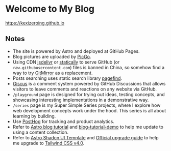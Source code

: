 # Welcome to My Blog
https://kexizeroing.github.io

## Notes
- The site is powered by Astro and deployed at GitHub Pages.
- Blog pictures are uploaded by [PicGo](https://github.com/Molunerfinn/PicGo).
- Using CDN [jsdelivr](https://www.jsdelivr.com) or [statically](https://statically.io) to serve GitHub (or `raw.githubusercontent.com`) files is banned in China, so somehow find a way to try [GitMirror](https://gitmirror.com) as a replacement.
- Posts searching uses static search library [pagefind](https://pagefind.app).
- [Giscus](https://giscus.app) is a comment system powered by GitHub Discussions that allows visitors to leave comments and reactions on any website via GitHub.
- `/playground` page is designed for trying out ideas, testing concepts, and showcasing interesting implementations in a demonstrative way.
- `/series` page is my Super Simple Series projects, where I explore how web development concepts work under the hood. This series is all about learning by building.
- Use [PostHog](https://posthog.com) for tracking and product analytics.
- Refer to [Astro blog tutorial](https://docs.astro.build/en/tutorial/6-islands/4) and [blog-tutorial-demo](https://github.com/withastro/blog-tutorial-demo/tree/content-collections) to help me update to using a content collection.
- Refer to [Astro Shadcn UI Template](https://github.com/AREA44/astro-shadcn-ui-template) and [Official upgrade guide](https://tailwindcss.com/docs/upgrade-guide) to help me upgrade to [Tailwind CSS v4.0](https://tailwindcss.com/blog/tailwindcss-v4).